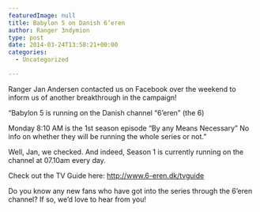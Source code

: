 ```yaml
---
featuredImage: null
title: Babylon 5 on Danish 6’eren
author: Ranger 3ndymion
type: post
date: 2014-03-24T13:58:21+00:00
categories:
  - Uncategorized

---
```

Ranger Jan Andersen contacted us on Facebook over the weekend to inform us of another breakthrough in the campaign!

&#8220;Babylon 5 is running on the Danish channel &#8220;6&#8217;eren&#8221; (the 6)

Monday 8:10 AM is the 1st season episode &#8220;By any Means Necessary&#8221; No info on whether they will be running the whole series or not.&#8221;

Well, Jan, we checked. And indeed, Season 1 is currently running on the channel at 07.10am every day.

Check out the TV Guide here: <http://www.6-eren.dk/tvguide>

Do you know any new fans who have got into the series through the 6&#8217;eren channel? If so, we&#8217;d love to hear from you!
